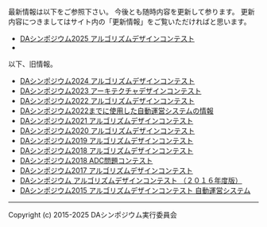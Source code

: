 最新情報は以下をご参照下さい。
今後とも随時内容を更新して参ります。
更新内容につきましてはサイト内の「更新情報」をご覧いただければと思います。

- [DAシンポジウム2025 アルゴリズムデザインコンテスト](adc2025/index.md)
- 
以下、旧情報。

- [DAシンポジウム2024 アルゴリズムデザインコンテスト](adc2024/index.md)
- [DAシンポジウム2023 アーキテクチャデザインコンテスト](adc2023/index.md)
- [DAシンポジウム2022 アルゴリズムデザインコンテスト](adc2022/index.md)
- [DAシンポジウム2022までに使用した自動運営システムの情報](https://github.com/dasadc/adc2019/blob/master/README.md#news)
- [DAシンポジウム2021 アルゴリズムデザインコンテスト](adc2021/index.md)
- [DAシンポジウム2020 アルゴリズムデザインコンテスト](adc2020/index.md)
- [DAシンポジウム2019 アルゴリズムデザインコンテスト](adc2019/index.md)
- [DAシンポジウム2018 アルゴリズムデザインコンテスト](adc2018/index.md)
- [DAシンポジウム2018 ADC問題コンテスト](adc2018/exam.md)
- [DAシンポジウム2017 アルゴリズムデザインコンテスト](adc2017/index.md)
- [DAシンポジウム アルゴリズムデザインコンテスト （２０１６年度版）](https://github.com/dasadc/conmgr/blob/master/README.md)
- [DAシンポジウム2015 アルゴリズムデザインコンテスト 自動運営システム](https://github.com/dasadc/conmgr/blob/1d5a45b4d36bd77261680876e648fc2c8f34304a/README.md)

---
Copyright (c) 2015-2025 DAシンポジウム実行委員会
